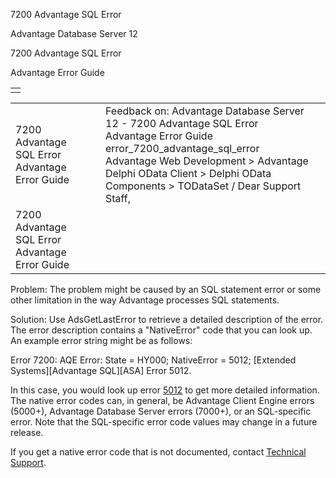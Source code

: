 7200 Advantage SQL Error




Advantage Database Server 12  

7200 Advantage SQL Error

Advantage Error Guide

|  |
| --- |
|  |

|  |  |  |  |  |
| --- | --- | --- | --- | --- |
| 7200 Advantage SQL Error  Advantage Error Guide |  |  | Feedback on: Advantage Database Server 12 - 7200 Advantage SQL Error Advantage Error Guide error\_7200\_advantage\_sql\_error Advantage Web Development > Advantage Delphi OData Client > Delphi OData Components > TODataSet / Dear Support Staff, |  |
| 7200 Advantage SQL Error  Advantage Error Guide |  |  |  |  |

Problem: The problem might be caused by an SQL statement error or some other limitation in the way Advantage processes SQL statements.

Solution: Use AdsGetLastError to retrieve a detailed description of the error. The error description contains a "NativeError" code that you can look up. An example error string might be as follows:

Error 7200: AQE Error: State = HY000; NativeError = 5012; [Extended Systems][Advantage SQL][ASA] Error 5012.

In this case, you would look up error [5012](error_5012_ae_invalid_fielddef.htm) to get more detailed information. The native error codes can, in general, be Advantage Client Engine errors (5000+), Advantage Database Server errors (7000+), or an SQL-specific error. Note that the SQL-specific error code values may change in a future release.

If you get a native error code that is not documented, contact [Technical Support](master_technical_support_u_s__and_canada.htm).
